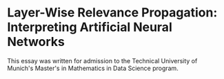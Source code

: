 # Layer-Wise Relevance Propagation: Interpreting Artificial Neural Networks
This essay was written for admission to the Technical University of Munich's Master's in Mathematics in Data Science program.
